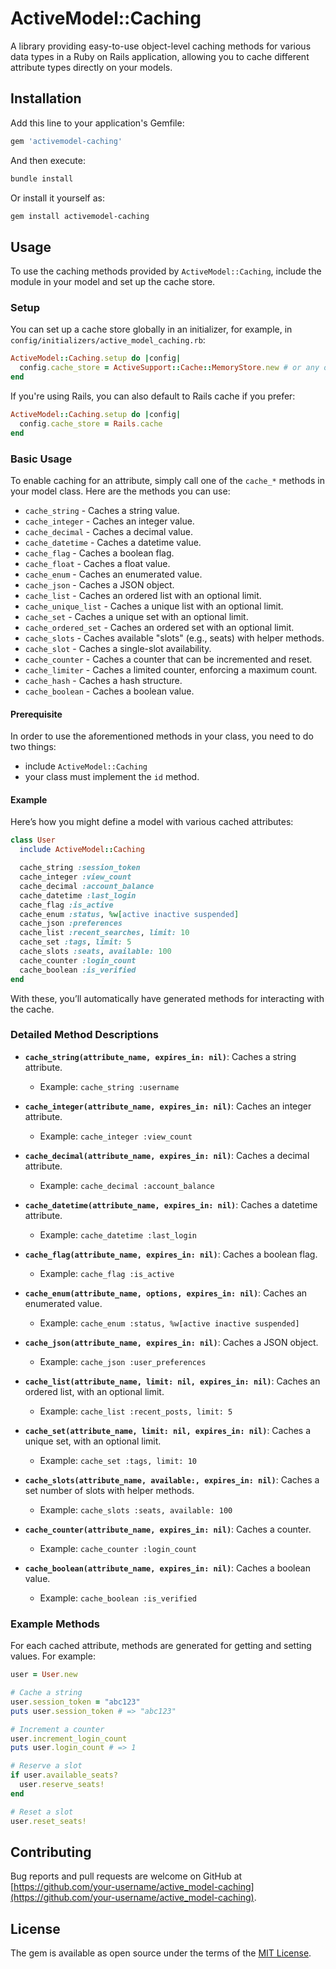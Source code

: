 # ActiveModel::Caching

A library providing easy-to-use object-level caching methods for various data types in a Ruby on Rails application, allowing you to cache different attribute types directly on your models.

## Installation

Add this line to your application's Gemfile:

```ruby
gem 'activemodel-caching'
```

And then execute:

```bash
bundle install
```

Or install it yourself as:

```bash
gem install activemodel-caching
```

## Usage

To use the caching methods provided by `ActiveModel::Caching`, include the module in your model and set up the cache store.

### Setup

You can set up a cache store globally in an initializer, for example, in `config/initializers/active_model_caching.rb`:

```ruby
ActiveModel::Caching.setup do |config|
  config.cache_store = ActiveSupport::Cache::MemoryStore.new # or any other cache store you prefer
end
```

If you're using Rails, you can also default to Rails cache if you prefer:
```ruby
ActiveModel::Caching.setup do |config|
  config.cache_store = Rails.cache
end
```

### Basic Usage

To enable caching for an attribute, simply call one of the `cache_*` methods in your model class. Here are the methods you can use:

- `cache_string` - Caches a string value.
- `cache_integer` - Caches an integer value.
- `cache_decimal` - Caches a decimal value.
- `cache_datetime` - Caches a datetime value.
- `cache_flag` - Caches a boolean flag.
- `cache_float` - Caches a float value.
- `cache_enum` - Caches an enumerated value.
- `cache_json` - Caches a JSON object.
- `cache_list` - Caches an ordered list with an optional limit.
- `cache_unique_list` - Caches a unique list with an optional limit.
- `cache_set` - Caches a unique set with an optional limit.
- `cache_ordered_set` - Caches an ordered set with an optional limit.
- `cache_slots` - Caches available "slots" (e.g., seats) with helper methods.
- `cache_slot` - Caches a single-slot availability.
- `cache_counter` - Caches a counter that can be incremented and reset.
- `cache_limiter` - Caches a limited counter, enforcing a maximum count.
- `cache_hash` - Caches a hash structure.
- `cache_boolean` - Caches a boolean value.

#### Prerequisite

In order to use the aforementioned methods in your class, you need to do two things:
- include `ActiveModel::Caching`
- your class must implement the `id` method.

#### Example

Here’s how you might define a model with various cached attributes:

```ruby
class User
  include ActiveModel::Caching

  cache_string :session_token
  cache_integer :view_count
  cache_decimal :account_balance
  cache_datetime :last_login
  cache_flag :is_active
  cache_enum :status, %w[active inactive suspended]
  cache_json :preferences
  cache_list :recent_searches, limit: 10
  cache_set :tags, limit: 5
  cache_slots :seats, available: 100
  cache_counter :login_count
  cache_boolean :is_verified
end
```

With these, you’ll automatically have generated methods for interacting with the cache.

### Detailed Method Descriptions

- **`cache_string(attribute_name, expires_in: nil)`**: Caches a string attribute.
  - Example: `cache_string :username`

- **`cache_integer(attribute_name, expires_in: nil)`**: Caches an integer attribute.
  - Example: `cache_integer :view_count`

- **`cache_decimal(attribute_name, expires_in: nil)`**: Caches a decimal attribute.
  - Example: `cache_decimal :account_balance`

- **`cache_datetime(attribute_name, expires_in: nil)`**: Caches a datetime attribute.
  - Example: `cache_datetime :last_login`

- **`cache_flag(attribute_name, expires_in: nil)`**: Caches a boolean flag.
  - Example: `cache_flag :is_active`

- **`cache_enum(attribute_name, options, expires_in: nil)`**: Caches an enumerated value.
  - Example: `cache_enum :status, %w[active inactive suspended]`

- **`cache_json(attribute_name, expires_in: nil)`**: Caches a JSON object.
  - Example: `cache_json :user_preferences`

- **`cache_list(attribute_name, limit: nil, expires_in: nil)`**: Caches an ordered list, with an optional limit.
  - Example: `cache_list :recent_posts, limit: 5`

- **`cache_set(attribute_name, limit: nil, expires_in: nil)`**: Caches a unique set, with an optional limit.
  - Example: `cache_set :tags, limit: 10`

- **`cache_slots(attribute_name, available:, expires_in: nil)`**: Caches a set number of slots with helper methods.
  - Example: `cache_slots :seats, available: 100`

- **`cache_counter(attribute_name, expires_in: nil)`**: Caches a counter.
  - Example: `cache_counter :login_count`

- **`cache_boolean(attribute_name, expires_in: nil)`**: Caches a boolean value.
  - Example: `cache_boolean :is_verified`

### Example Methods

For each cached attribute, methods are generated for getting and setting values. For example:

```ruby
user = User.new

# Cache a string
user.session_token = "abc123"
puts user.session_token # => "abc123"

# Increment a counter
user.increment_login_count
puts user.login_count # => 1

# Reserve a slot
if user.available_seats?
  user.reserve_seats!
end

# Reset a slot
user.reset_seats!
```

## Contributing

Bug reports and pull requests are welcome on GitHub at [https://github.com/your-username/active_model-caching](https://github.com/your-username/active_model-caching).

## License

The gem is available as open source under the terms of the [MIT License](https://opensource.org/licenses/MIT).
